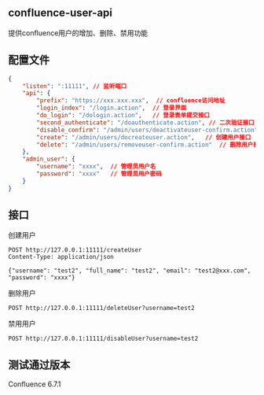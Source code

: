 ## confluence-user-api

提供confluence用户的增加、删除、禁用功能

## 配置文件

```json
{
    "listen": ":11111", // 监听端口
    "api": {
        "prefix": "https://xxx.xxx.xxx",  // confluence访问地址
        "login_index": "/login.action",  // 登录界面
        "do_login": "/dologin.action",   // 登录表单提交接口
        "second_authenticate": "/doauthenticate.action", // 二次验证接口
        "disable_confirm": "/admin/users/deactivateuser-confirm.action", // 禁用确认接口
        "create": "/admin/users/docreateuser.action",   // 创建用户接口
        "delete": "/admin/users/removeuser-confirm.action"  // 删除用户接口
    },
    "admin_user": {
        "username": "xxxx",  // 管理员用户名
        "password": "xxxx"   // 管理员用户密码
    }
}
```

## 接口

创建用户

```golang
POST http://127.0.0.1:11111/createUser
Content-Type: application/json

{"username": "test2", "full_name": "test2", "email": "test2@xxx.com", "password": "xxxx"}
```

删除用户

```golang
POST http://127.0.0.1:11111/deleteUser?username=test2
```

禁用用户

```golang
POST http://127.0.0.1:11111/disableUser?username=test2
```

## 测试通过版本

 Confluence 6.7.1